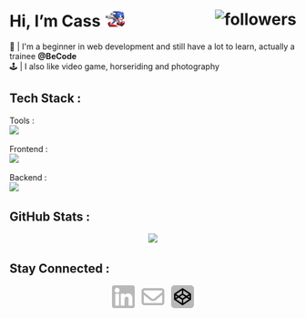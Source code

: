 #  Hi, I’m Cass  <img src="./assets/sonic-running.gif" width="35"><img alt="followers" src="https://img.shields.io/github/followers/casl0x?label=Followers&style=social" align="right">

🌱 | I'm a beginner in web development and still have a lot to learn, actually a trainee **@BeCode** <br>
🕹️ | I also like video game, horseriding and photography <br>

## Tech Stack :
Tools : <br>
<img src="https://skillicons.dev/icons?i=vscode,git"/>

Frontend :  <br>
<img src="https://skillicons.dev/icons?i=html,css,sass,react"/> 

Backend : <br>
<img src="https://skillicons.dev/icons?i=php,mysql"/> 

## GitHub Stats :
<div align="center">
  <img src="https://github-readme-stats.vercel.app/api?username=casl0x&hide=issues,prs&theme=dark&show_icons=true">
</div>

 ## Stay Connected :
<div align="center">
  <a href="https://www.linkedin.com/in/cassidyrouelle/"><img src="./assets/linkedin.svg" width="40"></a> &nbsp;
  <a href="mailto:cassidy.rouelle@gmail.com"><img src="./assets/envelope-regular.svg" width="40"></a> &nbsp;
  <a href="https://codepen.io/casl0x"><img src="./assets/codepen.svg" width="40"></a>
</div>
